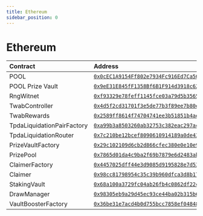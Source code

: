 ```yaml
---
title: Ethereum
sidebar_position: 0
---
```


# Ethereum

| Contract | Address |
| :--- | :--- |
| POOL | [`0x0cEC1A9154Ff802e7934Fc916Ed7Ca50bDE6844e`](https://etherscan.io/address/0x0cEC1A9154Ff802e7934Fc916Ed7Ca50bDE6844e) |
| POOL Prize Vault | [`0x9eE31E845fF1358Bf6B1F914d3918c6223c75573`](https://etherscan.io/token/0x9eE31E845fF1358Bf6B1F914d3918c6223c75573) |
| RngWitnet | [`0xf93329e78feff1145fce03a79d5b356588dea215`](https://etherscan.io/address/0xf93329e78feff1145fce03a79d5b356588dea215) |
| TwabController | [`0x4d5f2cd31701f3e5de77b3f89ee7b80eb87b4acc`](https://etherscan.io/address/0x4d5f2cd31701f3e5de77b3f89ee7b80eb87b4acc) |
| TwabRewards | [`0x2589ff8614f74704741ee3b51851b4ae812f1a21`](https://etherscan.io/address/0x2589ff8614f74704741ee3b51851b4ae812f1a21) |
| TpdaLiquidationPairFactory | [`0xa99b3a8503260ab32753c382eac297acd4a43908`](https://etherscan.io/address/0xa99b3a8503260ab32753c382eac297acd4a43908) |
| TpdaLiquidationRouter | [`0x7c210be12bcef8090610914189a0de43e2192ea0`](https://etherscan.io/address/0x7c210be12bcef8090610914189a0de43e2192ea0) |
| PrizeVaultFactory | [`0x29c102109d6cb2d866cfec380e0e10e9a287a75f`](https://etherscan.io/address/0x29c102109d6cb2d866cfec380e0e10e9a287a75f) |
| PrizePool | [`0x7865d01da4c9ba2f69b7879e6d2483ab6b354d95`](https://etherscan.io/address/0x7865d01da4c9ba2f69b7879e6d2483ab6b354d95) |
| ClaimerFactory | [`0x4457025dff44e3d9085d9195828e7d53fe6a7088`](https://etherscan.io/address/0x4457025dff44e3d9085d9195828e7d53fe6a7088) |
| Claimer | [`0x98cc81798954c35c39b960dfca3d8b170154aa7e`](https://etherscan.io/address/0x98cc81798954c35c39b960dfca3d8b170154aa7e) |
| StakingVault | [`0x68a100a3729fc04ab26fb4c0862df22ceec2f18b`](https://etherscan.io/address/0x68a100a3729fc04ab26fb4c0862df22ceec2f18b) |
| DrawManager | [`0x98305eb9a29d45ec93ce44ba02b315b631c675a7`](https://etherscan.io/address/0x98305eb9a29d45ec93ce44ba02b315b631c675a7) |
| VaultBoosterFactory | [`0x36be31e7acd4b0d755bcc7858ef04848a3ec66c6`](https://etherscan.io/address/0x36be31e7acd4b0d755bcc7858ef04848a3ec66c6) |

